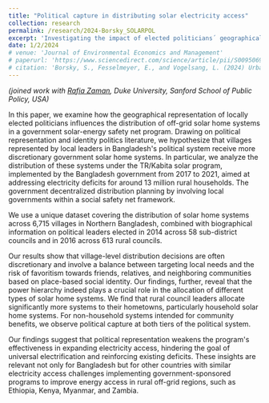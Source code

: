 ```yaml
---
title: "Political capture in distributing solar electricity access"
collection: research
permalink: /research/2024-Borsky_SOLARPOL
excerpt: 'Investigating the impact of elected politicians´ geographical representation on distributive decisions in a solar energy safety net program in Northern Bangladesh.'
date: 1/2/2024
# venue: 'Journal of Environmental Economics and Management'
# paperurl: 'https://www.sciencedirect.com/science/article/pii/S0095069624000883'
# citation: 'Borsky, S., Fesselmeyer, E., and Vogelsang, L. (2024) Urban heat and within-city residential sorting. Journal of Environmental Economics and Management, 127(2024): 103014.'
---
```




*(joined work with <a href='https://sanford.duke.edu/profile/rafia-zaman/'> Rafia Zaman</a>, Duke University, Sanford School of Public Policy, USA)*

In this paper, we examine how the geographical representation of locally elected politicians influences the distribution of off-grid solar home systems in a government solar-energy safety net program. Drawing on political representation and identity politics literature, we hypothesize that villages represented by local leaders in Bangladesh's political system receive more discretionary government solar home systems. In particular, we analyze the distribution of these systems under the TR/Kabita solar program, implemented by the Bangladesh government from 2017 to 2021, aimed at addressing electricity deficits for around 13 million rural households. The government decentralized distribution planning by involving local governments within a social safety net framework.

We use a unique dataset covering the distribution of solar home systems across 6,715 villages in Northern Bangladesh, combined with biographical information on political leaders elected in 2014 across 58 sub-district councils and in 2016 across 613 rural councils.

Our results show that village-level distribution decisions are often discretionary and involve a balance between targeting local needs and the risk of favoritism towards friends, relatives, and neighboring communities based on place-based social identity. Our findings, further, reveal that the power hierarchy indeed plays a crucial role in the allocation of different types of solar home systems. We find that rural council leaders allocate significantly more systems to their hometowns, particularly household solar home systems. For non-household systems intended for community benefits, we observe political capture at both tiers of the political system.

Our findings suggest that political representation weakens the program's effectiveness in expanding electricity access, hindering the goal of universal electrification and reinforcing existing deficits. These insights are relevant not only for Bangladesh but for other countries with similar electricity access challenges implementing government-sponsored programs to improve energy access in rural off-grid regions, such as Ethiopia, Kenya, Myanmar, and Zambia.

